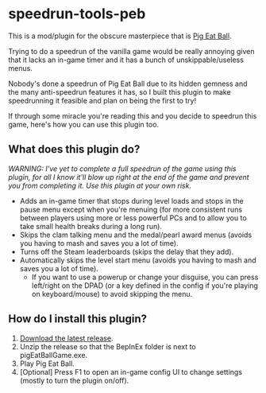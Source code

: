 # speedrun-tools-peb

This is a mod/plugin for the obscure masterpiece that is [Pig Eat Ball](https://store.steampowered.com/app/339090/Pig_Eat_Ball/).

Trying to do a speedrun of the vanilla game would be really annoying given that it lacks an in-game timer and
it has a bunch of unskippable/useless menus.

Nobody's done a speedrun of Pig Eat Ball due to its hidden gemness and the many anti-speedrun features it has, so I built this plugin
to make speedrunning it feasible and plan on being the first to try!

If through some miracle you're reading this and you decide to speedrun this game, here's how you can use this plugin too.


## What does this plugin do?

*WARNING: I've yet to complete a full speedrun of the game using this plugin, for all I know it'll blow up right at the end of the game and prevent you from completing it. Use this plugin at your own risk.*

- Adds an in-game timer that stops during level loads and stops in the pause menu except when you're menuing (for more consistent runs between players using more or less powerful PCs and to allow you to take small health breaks during a long run).
- Skips the clam talking menu and the medal/pearl award menus (avoids you having to mash and saves you a lot of time).
- Turns off the Steam leaderboards (skips the delay that they add).
- Automatically skips the level start menu (avoids you having to mash and saves you a lot of time).
	- If you want to use a powerup or change your disguise, you can press left/right on the DPAD (or a key defined in the config if you're playing on keyboard/mouse) to avoid skipping the menu.

## How do I install this plugin?
1. [Download the latest release](https://github.com/strategineer/speedrun-tools-peb/releases).
2. Unzip the release so that the BepInEx folder is next to pigEatBallGame.exe.
3. Play Pig Eat Ball.
4. [Optional] Press F1 to open an in-game config UI to change settings (mostly to turn the plugin on/off).
